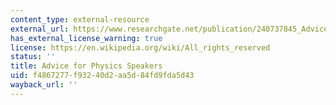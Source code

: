 ```yaml
---
content_type: external-resource
external_url: https://www.researchgate.net/publication/240737845_Advice_to_Beginning_Physics_Speakers
has_external_license_warning: true
license: https://en.wikipedia.org/wiki/All_rights_reserved
status: ''
title: Advice for Physics Speakers
uid: f4867277-f932-40d2-aa5d-84fd9fda5d43
wayback_url: ''
---
```

